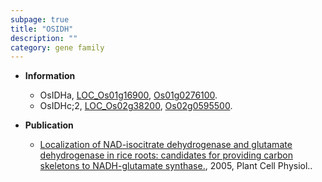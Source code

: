 ```yaml
---
subpage: true
title: "OSIDH"
description: ""
category: gene family
---
```


* **Information**  
    + OsIDHa, [LOC_Os01g16900](http://rice.plantbiology.msu.edu/cgi-bin/ORF_infopage.cgi?orf=LOC_Os01g16900), [Os01g0276100](http://rapdb.dna.affrc.go.jp/viewer/gbrowse_details/irgsp1?name=Os01g0276100).
    + OsIDHc;2, [LOC_Os02g38200](http://rice.plantbiology.msu.edu/cgi-bin/ORF_infopage.cgi?orf=LOC_Os02g38200), [Os02g0595500](http://rapdb.dna.affrc.go.jp/viewer/gbrowse_details/irgsp1?name=Os02g0595500).

* **Publication**  
    + [Localization of NAD-isocitrate dehydrogenase and glutamate dehydrogenase in rice roots: candidates for providing carbon skeletons to NADH-glutamate synthase.](http://www.ncbi.nlm.nih.gov/pubmed?term=Localization+of+NAD-isocitrate+dehydrogenase+and+glutamate+dehydrogenase+in+rice+roots:+candidates+for+providing+carbon+skeletons+to+NADH-glutamate+synthase.%5BTitle%5D), 2005, Plant Cell Physiol..


